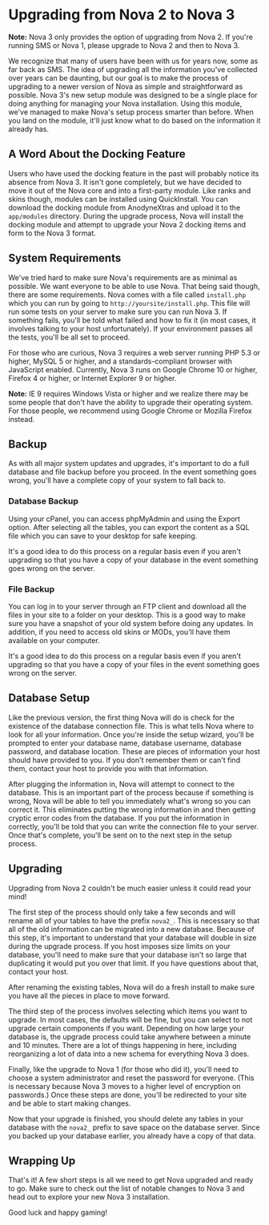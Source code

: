 # Upgrading from Nova 2 to Nova 3

<p class="alert alert-info"><strong>Note:</strong> Nova 3 only provides the option of upgrading from Nova 2. If you're running SMS or Nova 1, please upgrade to Nova 2 and then to Nova 3.</p>

We recognize that many of users have been with us for years now, some as far back as SMS. The idea of upgrading all the information you've collected over years can be daunting, but our goal is to make the process of upgrading to a newer version of Nova as simple and straightforward as possible. Nova 3's new setup module was designed to be a single place for doing anything for managing your Nova installation. Using this module, we've managed to make Nova's setup process smarter than before. When you land on the module, it'll just know what to do based on the information it already has.

## A Word About the Docking Feature

Users who have used the docking feature in the past will probably notice its absence from Nova 3. It isn't gone completely, but we have decided to move it out of the Nova core and into a first-party module. Like ranks and skins though, modules can be installed using QuickInstall. You can download the docking module from AnodyneXtras and upload it to the `app/modules` directory. During the upgrade process, Nova will install the docking module and attempt to upgrade your Nova 2 docking items and form to the Nova 3 format.

## System Requirements

We've tried hard to make sure Nova's requirements are as minimal as possible. We want everyone to be able to use Nova. That being said though, there are some requirements. Nova comes with a file called `install.php` which you can run by going to `http://yoursite/install.php`. This file will run some tests on your server to make sure you can run Nova 3. If something fails, you'll be told what failed and how to fix it (in most cases, it involves talking to your host unfortunately). If your environment passes all the tests, you'll be all set to proceed.

For those who are curious, Nova 3 requires a web server running PHP 5.3 or higher, MySQL 5 or higher, and a standards-compliant browser with JavaScript enabled. Currently, Nova 3 runs on Google Chrome 10 or higher, Firefox 4 or higher, or Internet Explorer 9 or higher.

<p class="alert alert-info"><strong>Note:</strong> IE 9 requires Windows Vista or higher and we realize there may be some people that don't have the ability to upgrade their operating system. For those people, we recommend using Google Chrome or Mozilla Firefox instead.</p>

## Backup

As with all major system updates and upgrades, it's important to do a full database and file backup before you proceed. In the event something goes wrong, you'll have a complete copy of your system to fall back to.

### Database Backup

Using your cPanel, you can access phpMyAdmin and using the Export option. After selecting all the tables, you can export the content as a SQL file which you can save to your desktop for safe keeping.

<p class="alert alert-info">It's a good idea to do this process on a regular basis even if you aren't upgrading so that you have a copy of your database in the event something goes wrong on the server.</p>

### File Backup

You can log in to your server through an FTP client and download all the files in your site to a folder on your desktop. This is a good way to make sure you have a snapshot of your old system before doing any updates. In addition, if you need to access old skins or MODs, you'll have them available on your computer.

<p class="alert alert-info">It's a good idea to do this process on a regular basis even if you aren't upgrading so that you have a copy of your files in the event something goes wrong on the server.</p>

## Database Setup

Like the previous version, the first thing Nova will do is check for the existence of the database connection file. This is what tells Nova where to look for all your information. Once you're inside the setup wizard, you'll be prompted to enter your database name, database username, database password, and database location. These are pieces of information your host should have provided to you. If you don't remember them or can't find them, contact your host to provide you with that information.

After plugging the information in, Nova will attempt to connect to the database. This is an important part of the process because if something is wrong, Nova will be able to tell you immediately what's wrong so you can correct it. This eliminates putting the wrong information in and then getting cryptic error codes from the database. If you put the information in correctly, you'll be told that you can write the connection file to your server. Once that's complete, you'll be sent on to the next step in the setup process.

## Upgrading

Upgrading from Nova 2 couldn't be much easier unless it could read your mind!

The first step of the process should only take a few seconds and will rename all of your tables to have the prefix `nova2_`. This is necessary so that all of the old information can be migrated into a new database. Because of this step, it's important to understand that your database will double in size during the upgrade process. If you host imposes size limits on your database, you'll need to make sure that your database isn't so large that duplicating it would put you over that limit. If you have questions about that, contact your host.

After renaming the existing tables, Nova will do a fresh install to make sure you have all the pieces in place to move forward.

The third step of the process involves selecting which items you want to upgrade. In most cases, the defaults will be fine, but you can select to not upgrade certain components if you want. Depending on how large your database is, the upgrade process could take anywhere between a minute and 10 minutes. There are a lot of things happening in here, including reorganizing a lot of data into a new schema for everything Nova 3 does.

Finally, like the upgrade to Nova 1 (for those who did it), you'll need to choose a system administrator and reset the password for everyone. (This is necessary because Nova 3 moves to a higher level of encryption on passwords.) Once these steps are done, you'll be redirected to your site and be able to start making changes.

Now that your upgrade is finished, you should delete any tables in your database with the `nova2_` prefix to save space on the database server. Since you backed up your database earlier, you already have a copy of that data.

## Wrapping Up

That's it! A few short steps is all we need to get Nova upgraded and ready to go. Make sure to check out the list of notable changes to Nova 3 and head out to explore your new Nova 3 installation.

Good luck and happy gaming!